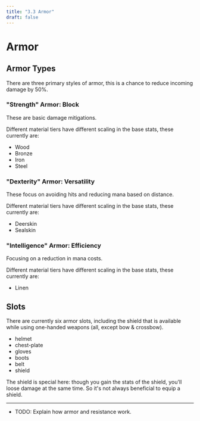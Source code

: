 ```yaml
---
title: "3.3 Armor"
draft: false
---
```

# Armor

## Armor Types

There are three primary styles of armor, this is a chance to reduce incoming damage by 50%.

### "Strength" Armor: Block

These are basic damage mitigations.

Different material tiers have different scaling in the base stats, these currently are:

* Wood
* Bronze
* Iron
* Steel

### "Dexterity" Armor: Versatility

These focus on avoiding hits and reducing mana based on distance.

Different material tiers have different scaling in the base stats, these currently are:

* Deerskin
* Sealskin

### "Intelligence" Armor: Efficiency

Focusing on a reduction in mana costs.

Different material tiers have different scaling in the base stats, these currently are:

* Linen

## Slots

There are currently six armor slots, including the shield that is available while using one-handed weapons (all, except bow & crossbow).

* helmet
* chest-plate
* gloves
* boots
* belt
* shield

The shield is special here: though you gain the stats of the shield, you'll loose damage at the same time. So it's not always beneficial to equip a shield.

---

* TODO: Explain how armor and resistance work.
